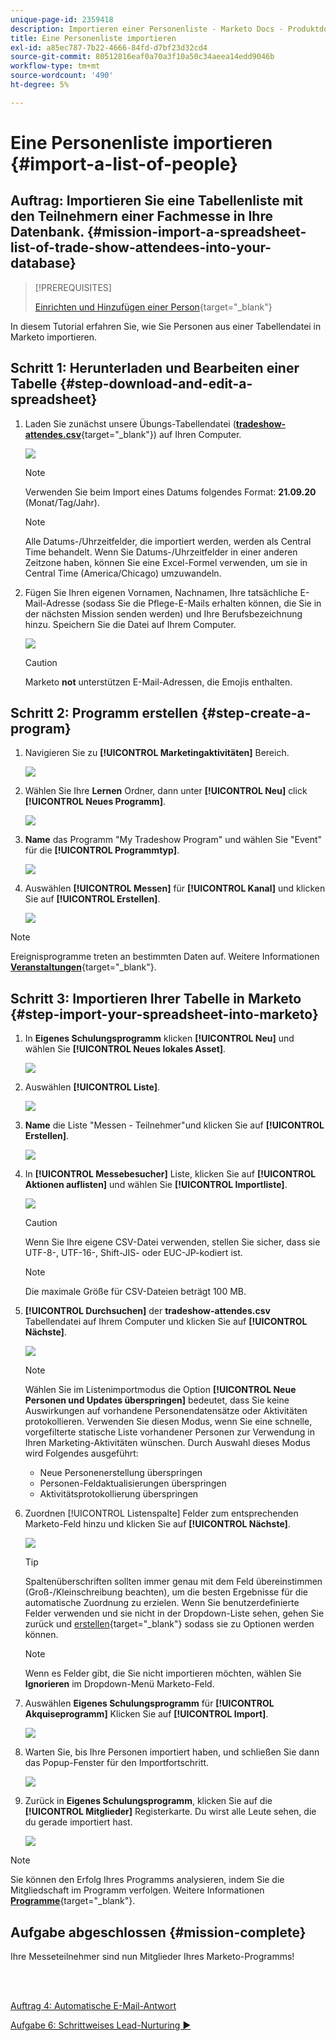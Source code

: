 ```yaml
---
unique-page-id: 2359418
description: Importieren einer Personenliste - Marketo Docs - Produktdokumentation
title: Eine Personenliste importieren
exl-id: a85ec787-7b22-4666-84fd-d7bf23d32cd4
source-git-commit: 80512816eaf0a70a3f10a50c34aeea14edd9046b
workflow-type: tm+mt
source-wordcount: '490'
ht-degree: 5%

---
```


# Eine Personenliste importieren {#import-a-list-of-people}

## Auftrag: Importieren Sie eine Tabellenliste mit den Teilnehmern einer Fachmesse in Ihre Datenbank. {#mission-import-a-spreadsheet-list-of-trade-show-attendees-into-your-database}

>[!PREREQUISITES]
>
>[Einrichten und Hinzufügen einer Person](/help/marketo/getting-started/quick-wins/get-set-up-and-add-a-person.md){target="_blank"}

In diesem Tutorial erfahren Sie, wie Sie Personen aus einer Tabellendatei in Marketo importieren.

## Schritt 1: Herunterladen und Bearbeiten einer Tabelle {#step-download-and-edit-a-spreadsheet}

1. Laden Sie zunächst unsere Übungs-Tabellendatei ([**tradeshow-attendes.csv**](/help/marketo/getting-started/assets/tradeshow-attendees.csv){target="_blank"}) auf Ihren Computer.

   ![](assets/import-a-list-of-people-1.png)

   >[!NOTE]
   >
   >Verwenden Sie beim Import eines Datums folgendes Format: **21.09.20** (Monat/Tag/Jahr).

   >[!NOTE]
   >
   >Alle Datums-/Uhrzeitfelder, die importiert werden, werden als Central Time behandelt. Wenn Sie Datums-/Uhrzeitfelder in einer anderen Zeitzone haben, können Sie eine Excel-Formel verwenden, um sie in Central Time (America/Chicago) umzuwandeln.

1. Fügen Sie Ihren eigenen Vornamen, Nachnamen, Ihre tatsächliche E-Mail-Adresse (sodass Sie die Pflege-E-Mails erhalten können, die Sie in der nächsten Mission senden werden) und Ihre Berufsbezeichnung hinzu. Speichern Sie die Datei auf Ihrem Computer.

   ![](assets/import-a-list-of-people-2.png)

   >[!CAUTION]
   >
   >Marketo **not** unterstützen E-Mail-Adressen, die Emojis enthalten.

## Schritt 2: Programm erstellen {#step-create-a-program}

1. Navigieren Sie zu **[!UICONTROL Marketingaktivitäten]** Bereich.

   ![](assets/import-a-list-of-people-3.png)

1. Wählen Sie Ihre **Lernen** Ordner, dann unter **[!UICONTROL Neu]** click **[!UICONTROL Neues Programm]**.

   ![](assets/import-a-list-of-people-4.png)

1. **Name** das Programm &quot;My Tradeshow Program&quot; und wählen Sie &quot;Event&quot; für die **[!UICONTROL Programmtyp]**.

   ![](assets/import-a-list-of-people-5.png)

1. Auswählen **[!UICONTROL Messen]** für **[!UICONTROL Kanal]** und klicken Sie auf **[!UICONTROL Erstellen]**.

   ![](assets/import-a-list-of-people-6.png)

>[!NOTE]
>
>Ereignisprogramme treten an bestimmten Daten auf. Weitere Informationen [**Veranstaltungen**](/help/marketo/product-docs/demand-generation/events/understanding-events/understanding-event-programs.md){target="_blank"}.

## Schritt 3: Importieren Ihrer Tabelle in Marketo {#step-import-your-spreadsheet-into-marketo}

1. In **Eigenes Schulungsprogramm** klicken **[!UICONTROL Neu]** und wählen Sie **[!UICONTROL Neues lokales Asset]**.

   ![](assets/import-a-list-of-people-7.png)

1. Auswählen **[!UICONTROL Liste]**.

   ![](assets/import-a-list-of-people-8.png)

1. **Name** die Liste &quot;Messen - Teilnehmer&quot;und klicken Sie auf **[!UICONTROL Erstellen]**.

   ![](assets/import-a-list-of-people-9.png)

1. In **[!UICONTROL Messebesucher]** Liste, klicken Sie auf **[!UICONTROL Aktionen auflisten]** und wählen Sie **[!UICONTROL Importliste]**.

   ![](assets/import-a-list-of-people-10.png)

   >[!CAUTION]
   >
   >Wenn Sie Ihre eigene CSV-Datei verwenden, stellen Sie sicher, dass sie UTF-8-, UTF-16-, Shift-JIS- oder EUC-JP-kodiert ist.

   >[!NOTE]
   >
   >Die maximale Größe für CSV-Dateien beträgt 100 MB.

1. **[!UICONTROL Durchsuchen]** der **tradeshow-attendes.csv** Tabellendatei auf Ihrem Computer und klicken Sie auf **[!UICONTROL Nächste]**.

   ![](assets/import-a-list-of-people-11.png)

   >[!NOTE]
   >
   >Wählen Sie im Listenimportmodus die Option **[!UICONTROL Neue Personen und Updates überspringen]** bedeutet, dass Sie keine Auswirkungen auf vorhandene Personendatensätze oder Aktivitäten protokollieren. Verwenden Sie diesen Modus, wenn Sie eine schnelle, vorgefilterte statische Liste vorhandener Personen zur Verwendung in Ihren Marketing-Aktivitäten wünschen. Durch Auswahl dieses Modus wird Folgendes ausgeführt:
   >
   > * Neue Personenerstellung überspringen
   > * Personen-Feldaktualisierungen überspringen
   > * Aktivitätsprotokollierung überspringen


1. Zuordnen [!UICONTROL Listenspalte] Felder zum entsprechenden Marketo-Feld hinzu und klicken Sie auf **[!UICONTROL Nächste]**.

   ![](assets/import-a-list-of-people-12.png)

   >[!TIP]
   >
   >Spaltenüberschriften sollten immer genau mit dem Feld übereinstimmen (Groß-/Kleinschreibung beachten), um die besten Ergebnisse für die automatische Zuordnung zu erzielen. Wenn Sie benutzerdefinierte Felder verwenden und sie nicht in der Dropdown-Liste sehen, gehen Sie zurück und [erstellen](/help/marketo/product-docs/administration/field-management/create-a-custom-field-in-marketo.md){target="_blank"} sodass sie zu Optionen werden können.

   >[!NOTE]
   >
   >Wenn es Felder gibt, die Sie nicht importieren möchten, wählen Sie **Ignorieren** im Dropdown-Menü Marketo-Feld.

1. Auswählen **Eigenes Schulungsprogramm** für **[!UICONTROL Akquiseprogramm]** Klicken Sie auf **[!UICONTROL Import]**.

   ![](assets/import-a-list-of-people-13.png)

1. Warten Sie, bis Ihre Personen importiert haben, und schließen Sie dann das Popup-Fenster für den Importfortschritt.

   ![](assets/import-a-list-of-people-14.png)

1. Zurück in **Eigenes Schulungsprogramm**, klicken Sie auf die **[!UICONTROL Mitglieder]** Registerkarte. Du wirst alle Leute sehen, die du gerade importiert hast.

   ![](assets/import-a-list-of-people-15.png)

>[!NOTE]
>
>Sie können den Erfolg Ihres Programms analysieren, indem Sie die Mitgliedschaft im Programm verfolgen. Weitere Informationen [**Programme**](/help/marketo/product-docs/core-marketo-concepts/programs/creating-programs/understanding-programs.md){target="_blank"}.

## Aufgabe abgeschlossen {#mission-complete}

Ihre Messeteilnehmer sind nun Mitglieder Ihres Marketo-Programms!

<br> 

[Auftrag 4: Automatische E-Mail-Antwort](/help/marketo/getting-started/quick-wins/email-auto-response.md)

[Aufgabe 6: Schrittweises Lead-Nurturing ►](/help/marketo/getting-started/quick-wins/drip-drip-nurture.md)
